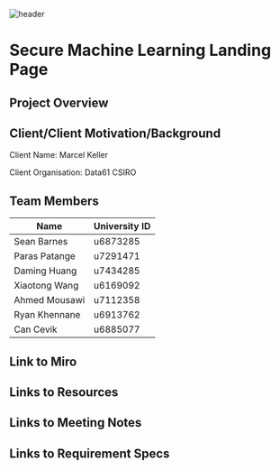 ![header](https://capsule-render.vercel.app/api?type=waving&color=auto&height=300&section=header&text=Securey%20Machine%20Learning&fontSize=90)
<!--
https://github.com/kyechan99/capsule-render#fontcolor）
-->

# Secure Machine Learning Landing Page
## Project Overview
## Client/Client Motivation/Background
Client Name: Marcel Keller

Client Organisation: Data61 CSIRO
## Team Members
| Name | University ID |
|------|-------------- |
| Sean Barnes | u6873285 |
| Paras Patange | u7291471|
| Daming Huang	| u7434285 |
| Xiaotong Wang	| u6169092 |
| Ahmed Mousawi	| u7112358 |
| Ryan Khennane	| u6913762 |
| Can Cevik | u6885077 |

## Link to Miro
## Links to Resources
## Links to Meeting Notes
## Links to Requirement Specs
